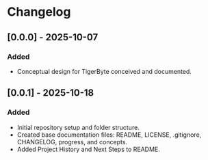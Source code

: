 # Changelog

## [0.0.0] - 2025-10-07
### Added
- Conceptual design for TigerByte conceived and documented.

## [0.0.1] - 2025-10-18
### Added
- Initial repository setup and folder structure.
- Created base documentation files: README, LICENSE, .gitignore, CHANGELOG, progress, and concepts.
- Added Project History and Next Steps to README.

